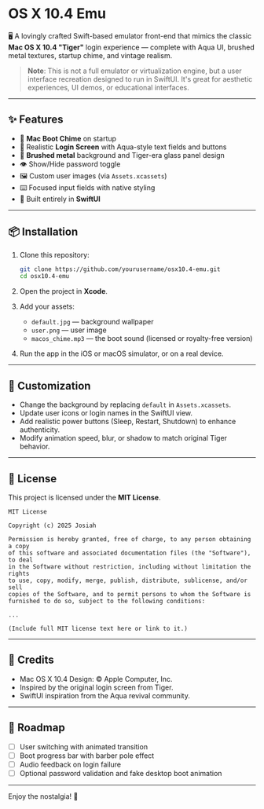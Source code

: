 # OS X 10.4 Emu

🖥️ A lovingly crafted Swift-based emulator front-end that mimics the classic **Mac OS X 10.4 "Tiger"** login experience — complete with Aqua UI, brushed metal textures, startup chime, and vintage realism.

> **Note**: This is not a full emulator or virtualization engine, but a user interface recreation designed to run in SwiftUI. It's great for aesthetic experiences, UI demos, or educational interfaces.

---

## ✨ Features

- 🎵 **Mac Boot Chime** on startup
- 🔐 Realistic **Login Screen** with Aqua-style text fields and buttons
- 🧊 **Brushed metal** background and Tiger-era glass panel design
- 👁️ Show/Hide password toggle
- 🖼️ Custom user images (via `Assets.xcassets`)
- ⌨️ Focused input fields with native styling
- 🧪 Built entirely in **SwiftUI**

---

## 📦 Installation

1. Clone this repository:
   ```bash
   git clone https://github.com/yourusername/osx10.4-emu.git
   cd osx10.4-emu
   ```

2. Open the project in **Xcode**.

3. Add your assets:
   - `default.jpg` — background wallpaper
   - `user.png` — user image
   - `macos_chime.mp3` — the boot sound (licensed or royalty-free version)

4. Run the app in the iOS or macOS simulator, or on a real device.

---

## 🔧 Customization

- Change the background by replacing `default` in `Assets.xcassets`.
- Update user icons or login names in the SwiftUI view.
- Add realistic power buttons (Sleep, Restart, Shutdown) to enhance authenticity.
- Modify animation speed, blur, or shadow to match original Tiger behavior.

---

## 📜 License

This project is licensed under the **MIT License**.

```
MIT License

Copyright (c) 2025 Josiah

Permission is hereby granted, free of charge, to any person obtaining a copy
of this software and associated documentation files (the "Software"), to deal
in the Software without restriction, including without limitation the rights
to use, copy, modify, merge, publish, distribute, sublicense, and/or sell
copies of the Software, and to permit persons to whom the Software is
furnished to do so, subject to the following conditions:

...

(Include full MIT license text here or link to it.)
```

---

## 🧠 Credits

- Mac OS X 10.4 Design: © Apple Computer, Inc.
- Inspired by the original login screen from Tiger.
- SwiftUI inspiration from the Aqua revival community.

---

## 🚀 Roadmap

- [ ] User switching with animated transition
- [ ] Boot progress bar with barber pole effect
- [ ] Audio feedback on login failure
- [ ] Optional password validation and fake desktop boot animation

---

Enjoy the nostalgia! 🍎
